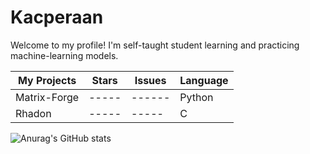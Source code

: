 # Kacperaan
Welcome to my profile!
I'm self-taught student learning and practicing machine-learning models. 

|My Projects|Stars|Issues|Language|
|------------|-----|------|------|
|Matrix-Forge|-----|------|Python|
|Rhadon|-----|-----|C|

 ![Anurag's GitHub stats](https://github-readme-stats.vercel.app/api?username=kacperaan&show_icons=true&theme=dark)
